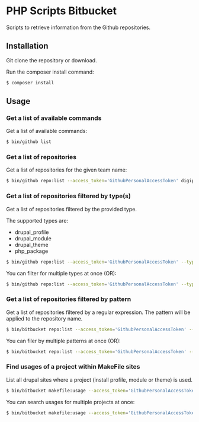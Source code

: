 # PHP Scripts Bitbucket

Scripts to retrieve information from the Github repositories.




## Installation

Git clone the repository or download.

Run the composer install command:

```bash
$ composer install
```



## Usage

### Get a list of available commands
Get a list of available commands:

```bash
$ bin/github list
```

### Get a list of repositories
Get a list of repositories for the given team name:

```bash
$ bin/github repo:list --access_token='GithubPersonalAccessToken' digipolisgent
```


### Get a list of repositories filtered by type(s)
Get a list of repositories filtered by the provided type.

The supported types are:
* drupal_profile
* drupal_module
* drupal_theme
* php_package

```bash
$ bin/github repo:list --access_token='GithubPersonalAccessToken' --type=drupal_module digipolisgent`
```

You can filter for multiple types at once (OR):

```bash
$ bin/github repo:list --access_token='GithubPersonalAccessToken' --type=drupal_module --type=drupal_theme digipolisgent
```


### Get a list of repositories filtered by pattern
Get a list of repositories filtered by a regular expression. The pattern will
be applied to the repository name.

```bash
$ bin/bitbucket repo:list --access_token='GithubPersonalAccessToken' --pattern="/^drupal\_/" digipolisgent
```

You can filer by multiple patterns at once (OR):

```bash
$ bin/bitbucket repo:list --access_token='GithubPersonalAccessToken' --pattern="/^drupal\_/" --pattern="/^php\_/" digipolisgent
```


### Find usages of a project within MakeFile sites
List all drupal sites where a project (install profile, module or theme) is 
used.

```bash
$ bin/bitbucket makefile:usage --access_token='GithubPersonalAccessToken' digipolisgent project_name
```

You can search usages for multiple projects at once:

```bash
$ bin/bitbucket makefile:usage --access_token='GithubPersonalAccessToken' digipolisgent project_name1 project_name2 project_name3
```
